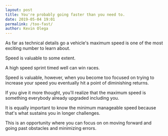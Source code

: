 ```yaml
--- 
layout: post 
title: You're probably going faster than you need to.
date: 2019-05-04 19:01
permalink: /too-fast/ 
author: Kevin Olega 
--- 
```

As far as technical details go a vehicle's maximum speed is one of the most exciting number to learn about.

Speed is valuable to some extent.

A high speed sprint timed well can win races.

Speed is valuable, however, when you become too focused on trying to increase your speed you eventually hit a point of diminishing returns.

If you give it more thought, you'll realize that the maximum speed is something everybody already upgraded including you. 

It is equally important to know the minimum manageable speed because that's what sustains you in longer challenges.

This is an opportunity where you can focus on on moving forward and going past obstacles and minimizing errors.


